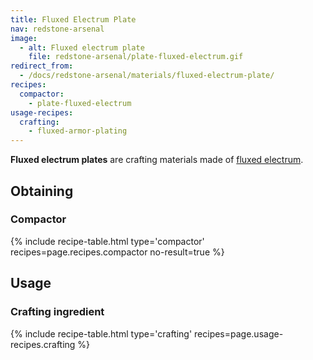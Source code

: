 ```yaml
---
title: Fluxed Electrum Plate
nav: redstone-arsenal
image:
  - alt: Fluxed electrum plate
    file: redstone-arsenal/plate-fluxed-electrum.gif
redirect_from:
  - /docs/redstone-arsenal/materials/fluxed-electrum-plate/
recipes:
  compactor:
    - plate-fluxed-electrum
usage-recipes:
  crafting:
    - fluxed-armor-plating
---
```


**Fluxed electrum plates** are crafting materials made of [fluxed
electrum](/docs/fluxed-electrum-ingot/).


Obtaining
---------

### Compactor
{% include recipe-table.html type='compactor' recipes=page.recipes.compactor no-result=true %}


Usage
-----

### Crafting ingredient
{% include recipe-table.html type='crafting' recipes=page.usage-recipes.crafting %}
